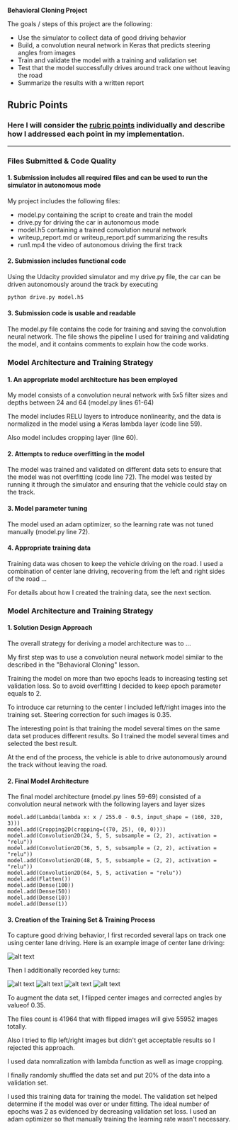 **Behavioral Cloning Project**

The goals / steps of this project are the following:
* Use the simulator to collect data of good driving behavior
* Build, a convolution neural network in Keras that predicts steering angles from images
* Train and validate the model with a training and validation set
* Test that the model successfully drives around track one without leaving the road
* Summarize the results with a written report


[//]: # (Image References)

[center_2017_07_24_23_22_05_604]: ./examples/center_2017_07_24_23_22_05_604.jpg"
[center_2017_07_24_23_23_13_804]: ./examples/center_2017_07_24_23_23_13_804.jpg"
[center_2017_07_24_23_23_26_235]: ./examples/center_2017_07_24_23_23_26_235.jpg"
[center_2017_07_24_23_28_05_608]: ./examples/center_2017_07_24_23_28_05_608.jpg"
[center_2017_07_24_23_33_32_724]: ./examples/center_2017_07_24_23_33_32_724.jpg"

## Rubric Points
### Here I will consider the [rubric points](https://review.udacity.com/#!/rubrics/432/view) individually and describe how I addressed each point in my implementation.  

---
### Files Submitted & Code Quality

#### 1. Submission includes all required files and can be used to run the simulator in autonomous mode

My project includes the following files:
* model.py containing the script to create and train the model
* drive.py for driving the car in autonomous mode
* model.h5 containing a trained convolution neural network 
* writeup_report.md or writeup_report.pdf summarizing the results
* run1.mp4 the video of autonomous driving the first track

#### 2. Submission includes functional code
Using the Udacity provided simulator and my drive.py file, the car can be driven autonomously around the track by executing 
```sh
python drive.py model.h5
```

#### 3. Submission code is usable and readable

The model.py file contains the code for training and saving the convolution neural network. The file shows the pipeline I used for training and validating the model, and it contains comments to explain how the code works.

### Model Architecture and Training Strategy

#### 1. An appropriate model architecture has been employed

My model consists of a convolution neural network with 5x5 filter sizes and depths between 24 and 64 (model.py lines 61-64) 

The model includes RELU layers to introduce nonlinearity, and the data is normalized in the model using a Keras lambda layer (code line 59). 

Also model includes cropping layer (line 60).

#### 2. Attempts to reduce overfitting in the model

The model was trained and validated on different data sets to ensure that the model was not overfitting (code line 72). The model was tested by running it through the simulator and ensuring that the vehicle could stay on the track.

#### 3. Model parameter tuning

The model used an adam optimizer, so the learning rate was not tuned manually (model.py line 72).

#### 4. Appropriate training data

Training data was chosen to keep the vehicle driving on the road. I used a combination of center lane driving, recovering from the left and right sides of the road ... 

For details about how I created the training data, see the next section. 

### Model Architecture and Training Strategy

#### 1. Solution Design Approach

The overall strategy for deriving a model architecture was to ...

My first step was to use a convolution neural network model similar to the described in the "Behavioral Cloning" lesson.

Training the model on more than two epochs leads to increasing testing set validation loss. So to avoid overfitting I decided to keep epoch parameter equals to 2.

To introduce car returning to the center I included left/right images into the training set. Steering correction for such images is 0.35.

The interesting point is that training the model several times on the same data set produces different results. So I trained the model several times and selected the best result.

At the end of the process, the vehicle is able to drive autonomously around the track without leaving the road.

#### 2. Final Model Architecture

The final model architecture (model.py lines 59-69) consisted of a convolution neural network with the following layers and layer sizes 
```
model.add(Lambda(lambda x: x / 255.0 - 0.5, input_shape = (160, 320, 3)))
model.add(Cropping2D(cropping=((70, 25), (0, 0))))
model.add(Convolution2D(24, 5, 5, subsample = (2, 2), activation = "relu"))
model.add(Convolution2D(36, 5, 5, subsample = (2, 2), activation = "relu"))
model.add(Convolution2D(48, 5, 5, subsample = (2, 2), activation = "relu"))
model.add(Convolution2D(64, 5, 5, activation = "relu"))
model.add(Flatten())
model.add(Dense(100))
model.add(Dense(50))
model.add(Dense(10))
model.add(Dense(1))
```


#### 3. Creation of the Training Set & Training Process

To capture good driving behavior, I first recorded several laps on track one using center lane driving. Here is an example image of center lane driving:

![alt text][center_2017_07_24_23_22_05_604]

Then I additionally recorded key turns:

![alt text][center_2017_07_24_23_33_32_724]
![alt text][center_2017_07_24_23_28_05_608]
![alt text][center_2017_07_24_23_23_13_804]
![alt text][center_2017_07_24_23_23_26_235]

To augment the data set, I flipped center images and corrected angles by valueof 0.35.

The files count is 41964 that with flipped images will give 55952 images totally.

Also I tried to flip left/right images but didn't get acceptable results so I rejected this approach.

I used data nomralization with lambda function as well as image cropping.

I finally randomly shuffled the data set and put 20% of the data into a validation set. 

I used this training data for training the model. The validation set helped determine if the model was over or under fitting. The ideal number of epochs was 2 as evidenced by decreasing validation set loss. I used an adam optimizer so that manually training the learning rate wasn't necessary.
